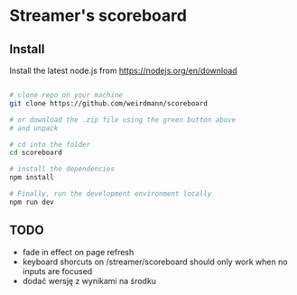 # Streamer's scoreboard

## Install

Install the latest node.js from https://nodejs.org/en/download

```bash

# clone repo on your machine
git clone https://github.com/weirdmann/scoreboard

# or download the .zip file using the green button above
# and unpack

# cd into the folder
cd scoreboard

# install the dependencies
npm install

# Finally, run the development environment locally
npm run dev

```

## TODO

- fade in effect on page refresh
- keyboard shorcuts on /streamer/scoreboard should only work when no inputs are focused
- dodać wersję z wynikami na środku
